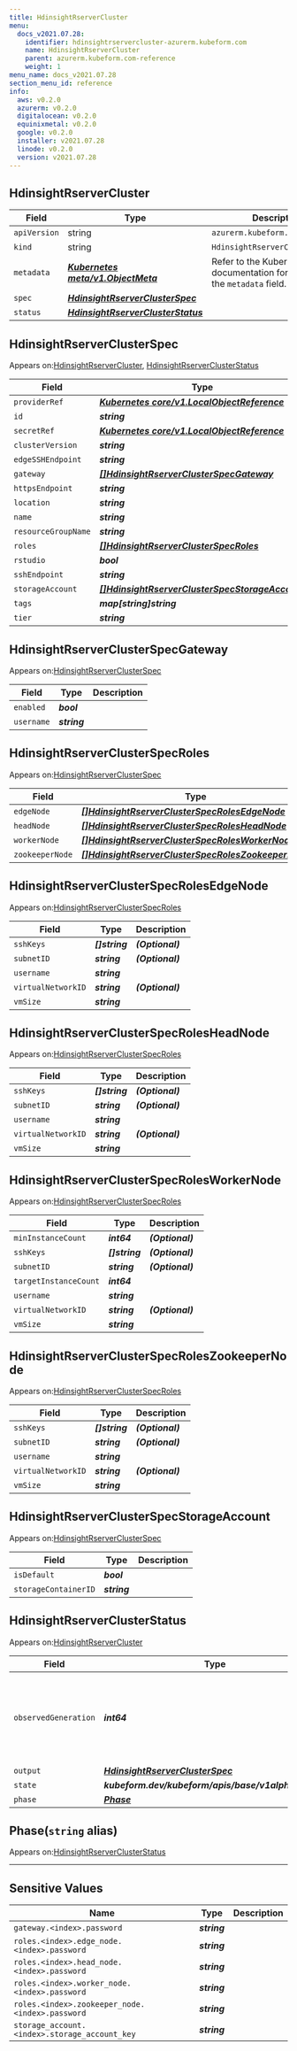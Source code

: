```yaml
---
title: HdinsightRserverCluster
menu:
  docs_v2021.07.28:
    identifier: hdinsightrservercluster-azurerm.kubeform.com
    name: HdinsightRserverCluster
    parent: azurerm.kubeform.com-reference
    weight: 1
menu_name: docs_v2021.07.28
section_menu_id: reference
info:
  aws: v0.2.0
  azurerm: v0.2.0
  digitalocean: v0.2.0
  equinixmetal: v0.2.0
  google: v0.2.0
  installer: v2021.07.28
  linode: v0.2.0
  version: v2021.07.28
---
```


## HdinsightRserverCluster
| Field | Type | Description |
| ------ | ----- | ----------- |
| `apiVersion` | string | `azurerm.kubeform.com/v1alpha1` |
|    `kind` | string | `HdinsightRserverCluster` |
| `metadata` | ***[Kubernetes meta/v1.ObjectMeta](https://v1-18.docs.kubernetes.io/docs/reference/generated/kubernetes-api/v1.18/#objectmeta-v1-meta)***|Refer to the Kubernetes API documentation for the fields of the `metadata` field.|
| `spec` | ***[HdinsightRserverClusterSpec](#hdinsightrserverclusterspec)***||
| `status` | ***[HdinsightRserverClusterStatus](#hdinsightrserverclusterstatus)***||
## HdinsightRserverClusterSpec

Appears on:[HdinsightRserverCluster](#hdinsightrservercluster), [HdinsightRserverClusterStatus](#hdinsightrserverclusterstatus)

| Field | Type | Description |
| ------ | ----- | ----------- |
| `providerRef` | ***[Kubernetes core/v1.LocalObjectReference](https://v1-18.docs.kubernetes.io/docs/reference/generated/kubernetes-api/v1.18/#localobjectreference-v1-core)***||
| `id` | ***string***||
| `secretRef` | ***[Kubernetes core/v1.LocalObjectReference](https://v1-18.docs.kubernetes.io/docs/reference/generated/kubernetes-api/v1.18/#localobjectreference-v1-core)***||
| `clusterVersion` | ***string***||
| `edgeSSHEndpoint` | ***string***| ***(Optional)*** |
| `gateway` | ***[[]HdinsightRserverClusterSpecGateway](#hdinsightrserverclusterspecgateway)***||
| `httpsEndpoint` | ***string***| ***(Optional)*** |
| `location` | ***string***||
| `name` | ***string***||
| `resourceGroupName` | ***string***||
| `roles` | ***[[]HdinsightRserverClusterSpecRoles](#hdinsightrserverclusterspecroles)***||
| `rstudio` | ***bool***||
| `sshEndpoint` | ***string***| ***(Optional)*** |
| `storageAccount` | ***[[]HdinsightRserverClusterSpecStorageAccount](#hdinsightrserverclusterspecstorageaccount)***| ***(Optional)*** |
| `tags` | ***map[string]string***| ***(Optional)*** |
| `tier` | ***string***||
## HdinsightRserverClusterSpecGateway

Appears on:[HdinsightRserverClusterSpec](#hdinsightrserverclusterspec)

| Field | Type | Description |
| ------ | ----- | ----------- |
| `enabled` | ***bool***||
| `username` | ***string***||
## HdinsightRserverClusterSpecRoles

Appears on:[HdinsightRserverClusterSpec](#hdinsightrserverclusterspec)

| Field | Type | Description |
| ------ | ----- | ----------- |
| `edgeNode` | ***[[]HdinsightRserverClusterSpecRolesEdgeNode](#hdinsightrserverclusterspecrolesedgenode)***||
| `headNode` | ***[[]HdinsightRserverClusterSpecRolesHeadNode](#hdinsightrserverclusterspecrolesheadnode)***||
| `workerNode` | ***[[]HdinsightRserverClusterSpecRolesWorkerNode](#hdinsightrserverclusterspecrolesworkernode)***||
| `zookeeperNode` | ***[[]HdinsightRserverClusterSpecRolesZookeeperNode](#hdinsightrserverclusterspecroleszookeepernode)***||
## HdinsightRserverClusterSpecRolesEdgeNode

Appears on:[HdinsightRserverClusterSpecRoles](#hdinsightrserverclusterspecroles)

| Field | Type | Description |
| ------ | ----- | ----------- |
| `sshKeys` | ***[]string***| ***(Optional)*** |
| `subnetID` | ***string***| ***(Optional)*** |
| `username` | ***string***||
| `virtualNetworkID` | ***string***| ***(Optional)*** |
| `vmSize` | ***string***||
## HdinsightRserverClusterSpecRolesHeadNode

Appears on:[HdinsightRserverClusterSpecRoles](#hdinsightrserverclusterspecroles)

| Field | Type | Description |
| ------ | ----- | ----------- |
| `sshKeys` | ***[]string***| ***(Optional)*** |
| `subnetID` | ***string***| ***(Optional)*** |
| `username` | ***string***||
| `virtualNetworkID` | ***string***| ***(Optional)*** |
| `vmSize` | ***string***||
## HdinsightRserverClusterSpecRolesWorkerNode

Appears on:[HdinsightRserverClusterSpecRoles](#hdinsightrserverclusterspecroles)

| Field | Type | Description |
| ------ | ----- | ----------- |
| `minInstanceCount` | ***int64***| ***(Optional)*** |
| `sshKeys` | ***[]string***| ***(Optional)*** |
| `subnetID` | ***string***| ***(Optional)*** |
| `targetInstanceCount` | ***int64***||
| `username` | ***string***||
| `virtualNetworkID` | ***string***| ***(Optional)*** |
| `vmSize` | ***string***||
## HdinsightRserverClusterSpecRolesZookeeperNode

Appears on:[HdinsightRserverClusterSpecRoles](#hdinsightrserverclusterspecroles)

| Field | Type | Description |
| ------ | ----- | ----------- |
| `sshKeys` | ***[]string***| ***(Optional)*** |
| `subnetID` | ***string***| ***(Optional)*** |
| `username` | ***string***||
| `virtualNetworkID` | ***string***| ***(Optional)*** |
| `vmSize` | ***string***||
## HdinsightRserverClusterSpecStorageAccount

Appears on:[HdinsightRserverClusterSpec](#hdinsightrserverclusterspec)

| Field | Type | Description |
| ------ | ----- | ----------- |
| `isDefault` | ***bool***||
| `storageContainerID` | ***string***||
## HdinsightRserverClusterStatus

Appears on:[HdinsightRserverCluster](#hdinsightrservercluster)

| Field | Type | Description |
| ------ | ----- | ----------- |
| `observedGeneration` | ***int64***| ***(Optional)*** Resource generation, which is updated on mutation by the API Server.|
| `output` | ***[HdinsightRserverClusterSpec](#hdinsightrserverclusterspec)***| ***(Optional)*** |
| `state` | ***kubeform.dev/kubeform/apis/base/v1alpha1.State***| ***(Optional)*** |
| `phase` | ***[Phase](#phase)***| ***(Optional)*** |
## Phase(`string` alias)

Appears on:[HdinsightRserverClusterStatus](#hdinsightrserverclusterstatus)

---
## Sensitive Values
| Name | Type | Description |
|------|------|-------------|
| `gateway.<index>.password` | ***string*** ||
| `roles.<index>.edge_node.<index>.password` | ***string*** ||
| `roles.<index>.head_node.<index>.password` | ***string*** ||
| `roles.<index>.worker_node.<index>.password` | ***string*** ||
| `roles.<index>.zookeeper_node.<index>.password` | ***string*** ||
| `storage_account.<index>.storage_account_key` | ***string*** ||
